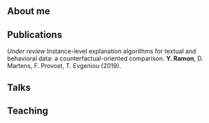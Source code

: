 ## About me

## Publications

*Under review*
Instance-level explanation algorithms for textual and behavioral data: a counterfactual-oriented comparison.
**Y. Ramon**, D. Martens, F. Provost, T. Evgeniou (2019). 


## Talks

## Teaching


